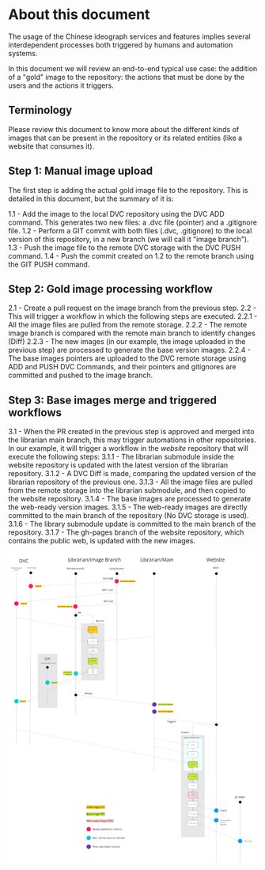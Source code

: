 # About this document

The usage of the Chinese ideograph services and features implies several interdependent processes both triggered by humans and automation systems.

In this document we will review an end-to-end typical use case: the addition of a "gold" image to the repository: the actions that must be done by the users and the actions it triggers.

## Terminology

Please review this document to know more about the different kinds of images that can be present in the repository or its related entities (like a website that consumes it).

## Step 1: Manual image upload

The first step is adding the actual gold image file to the repository. This is detailed in this document, but the summary of it is:

1.1 - Add the image to the local DVC repository using the DVC ADD command. This generates two new files: a .dvc file (pointer) and a .gitignore file.
1.2 - Perform a GIT commit with both files (.dvc, .gitignore) to the local version of this repository, in a new branch (we will call it "image branch").
1.3 - Push the image file to the remote DVC storage with the DVC PUSH command.
1.4 - Push the commit created on 1.2 to the remote branch using the GIT PUSH command.

## Step 2: Gold image processing workflow

2.1 - Create a pull request on the image branch from the previous step.
2.2 - This will trigger a workflow in which the following steps are executed.
  2.2.1 - All the image files are pulled from the remote storage.
  2.2.2 - The remote image branch is compared with the remote main branch to identify changes (Diff)
  2.2.3 - The new images (in our example, the image uploaded in the previous step) are processed to generate the base version images.
  2.2.4 - The base images pointers are uploaded to the DVC remote storage using ADD and PUSH DVC Commands, and their pointers and gitignores are committed and pushed to the image branch.
  
## Step 3: Base images merge and triggered workflows

3.1 - When the PR created in the previous step is approved and merged into the librarian main branch, this may trigger automations in other repositories. In our example, it will trigger a workflow in the _website_ repository that will execute the following steps:
  3.1.1 - The librarian submodule inside the website repository is updated with the latest version of the librarian repository.
  3.1.2 - A DVC Diff is made, comparing the updated version of the librarian repository of the previous one.
  3.1.3 - All the image files are pulled from the remote storage into the librarian submodule, and then copied to the website repository.
  3.1.4 - The base images are processed to generate the web-ready version images.
  3.1.5 - The web-ready images are directly committed to the main branch of the repository (No DVC storage is used).
  3.1.6 - The library submodule update is committed to the main branch of the repository.
  3.1.7 - The gh-pages branch of the website repository, which contains the public web, is updated with the new images.

![Gitflows diagram](gitflows.png)
